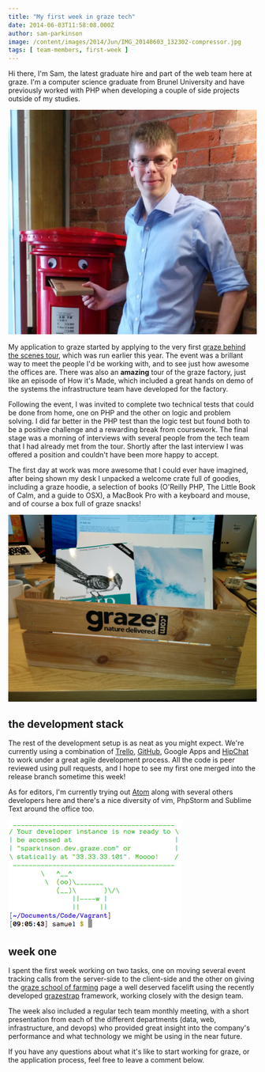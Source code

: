```yaml
---
title: "My first week in graze tech"
date: 2014-06-03T11:58:08.000Z
author: sam-parkinson
image: /content/images/2014/Jun/IMG_20140603_132302-compressor.jpg
tags: [ team-members, first-week ]
---
```



Hi there, I'm Sam, the latest graduate hire and part of the web team here at graze. I'm a computer science graduate from Brunel University and have previously worked with PHP when developing a couple of side projects outside of my studies.

![The Graze Mailbox](/content/images/2014/Jun/IMG_20140603_132302-compressor.jpg)

My application to graze started by applying to the very first [graze behind the scenes tour][1], which was run earlier this year. The event was a brillant way to meet the people I'd be working with, and to see just how awesome the offices are. There was also an **amazing** tour of the graze factory, just like an episode of How it's Made, which included a great hands on demo of the systems the infrastructure team have developed for the factory.

Following the event, I was invited to complete two technical tests that could be done from home, one on PHP and the other on logic and problem solving. I did far better in the PHP test than the logic test but found both to be a positive challenge and a rewarding break from coursework. The final stage was a morning of interviews with several people from the tech team that I had already met from the tour. Shortly after the last interview I was offered a position and couldn't have been more happy to accept.

The first day at work was more awesome that I could ever have imagined, after being shown my desk I unpacked a welcome crate full of goodies, including a graze hoodie, a selection of books (O'Reilly PHP, The Little Book of Calm, and a guide to OSX), a MacBook Pro with a keyboard and mouse, and of course a box full of graze snacks!

![The Graze Welcome Crate](/content/images/2014/Jun/IMG_20140603_132147-compressor.jpg)

## the development stack

The rest of the development setup is as neat as you might expect. We're currently using a combination of [Trello](https://trello.com), [GitHub](https://github.com/graze), Google Apps and [HipChat](https://hipchat.com) to work under a great agile development process. All the code is peer reviewed using pull requests, and I hope to see my first one merged into the release branch sometime this week!

As for editors, I'm currently trying out [Atom](http://atom.io) along with several others developers here and there's a nice diversity of vim, PhpStorm and Sublime Text around the office too.

![Vagrant](/content/images/2014/Jun/Screen-Shot-2014-06-03-at-13-06-25.png)

## week one

I spent the first week working on two tasks, one on moving several event tracking calls from the server-side to the client-side and the other on giving the [graze school of farming][2] page a well deserved facelift using the recently developed [grazestrap][3] framework, working closely with the design team.

The week also included a regular tech team monthly meeting, with a short presentation from each of the different departments (data, web, infrastructure, and devops) who provided great insight into the company's performance and what technology we might be using in the near future.

If you have any questions about what it's like to start working for graze, or the application process, feel free to leave a comment below.

[1]: http://tech.graze.com/2014/01/08/behind-the-scenes-at-graze/
[2]: https://graze.com/school
[3]: http://tech.graze.com/2014/03/21/graze-css-framework/
